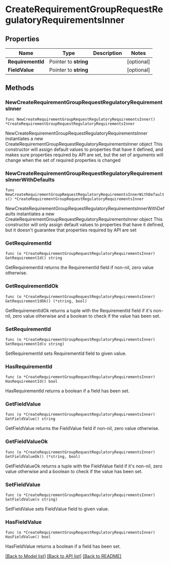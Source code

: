 # CreateRequirementGroupRequestRegulatoryRequirementsInner

## Properties

Name | Type | Description | Notes
------------ | ------------- | ------------- | -------------
**RequirementId** | Pointer to **string** |  | [optional] 
**FieldValue** | Pointer to **string** |  | [optional] 

## Methods

### NewCreateRequirementGroupRequestRegulatoryRequirementsInner

`func NewCreateRequirementGroupRequestRegulatoryRequirementsInner() *CreateRequirementGroupRequestRegulatoryRequirementsInner`

NewCreateRequirementGroupRequestRegulatoryRequirementsInner instantiates a new CreateRequirementGroupRequestRegulatoryRequirementsInner object
This constructor will assign default values to properties that have it defined,
and makes sure properties required by API are set, but the set of arguments
will change when the set of required properties is changed

### NewCreateRequirementGroupRequestRegulatoryRequirementsInnerWithDefaults

`func NewCreateRequirementGroupRequestRegulatoryRequirementsInnerWithDefaults() *CreateRequirementGroupRequestRegulatoryRequirementsInner`

NewCreateRequirementGroupRequestRegulatoryRequirementsInnerWithDefaults instantiates a new CreateRequirementGroupRequestRegulatoryRequirementsInner object
This constructor will only assign default values to properties that have it defined,
but it doesn't guarantee that properties required by API are set

### GetRequirementId

`func (o *CreateRequirementGroupRequestRegulatoryRequirementsInner) GetRequirementId() string`

GetRequirementId returns the RequirementId field if non-nil, zero value otherwise.

### GetRequirementIdOk

`func (o *CreateRequirementGroupRequestRegulatoryRequirementsInner) GetRequirementIdOk() (*string, bool)`

GetRequirementIdOk returns a tuple with the RequirementId field if it's non-nil, zero value otherwise
and a boolean to check if the value has been set.

### SetRequirementId

`func (o *CreateRequirementGroupRequestRegulatoryRequirementsInner) SetRequirementId(v string)`

SetRequirementId sets RequirementId field to given value.

### HasRequirementId

`func (o *CreateRequirementGroupRequestRegulatoryRequirementsInner) HasRequirementId() bool`

HasRequirementId returns a boolean if a field has been set.

### GetFieldValue

`func (o *CreateRequirementGroupRequestRegulatoryRequirementsInner) GetFieldValue() string`

GetFieldValue returns the FieldValue field if non-nil, zero value otherwise.

### GetFieldValueOk

`func (o *CreateRequirementGroupRequestRegulatoryRequirementsInner) GetFieldValueOk() (*string, bool)`

GetFieldValueOk returns a tuple with the FieldValue field if it's non-nil, zero value otherwise
and a boolean to check if the value has been set.

### SetFieldValue

`func (o *CreateRequirementGroupRequestRegulatoryRequirementsInner) SetFieldValue(v string)`

SetFieldValue sets FieldValue field to given value.

### HasFieldValue

`func (o *CreateRequirementGroupRequestRegulatoryRequirementsInner) HasFieldValue() bool`

HasFieldValue returns a boolean if a field has been set.


[[Back to Model list]](../README.md#documentation-for-models) [[Back to API list]](../README.md#documentation-for-api-endpoints) [[Back to README]](../README.md)


